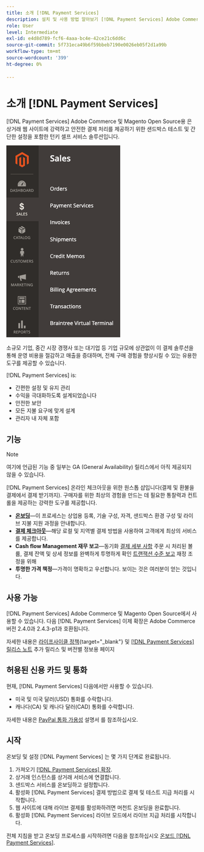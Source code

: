 ```yaml
---
title: 소개 [!DNL Payment Services]
description: 설치 및 사용 방법 알아보기 [!DNL Payment Services] Adobe Commerce 및 Magento Open Source 웹 사이트를 위한 턴키, 강력하고 안전한 결제 처리 솔루션입니다.
role: User
level: Intermediate
exl-id: e4d8d789-fcf6-4aaa-bc4e-42ce21c6dd6c
source-git-commit: 5f731eca49b6f59bbeb7190e0026eb05f2d1a99b
workflow-type: tm+mt
source-wordcount: '399'
ht-degree: 0%

---
```


# 소개 [!DNL Payment Services]

[!DNL Payment Services] Adobe Commerce 및 Magento Open Source용 은 상거래 웹 사이트에 강력하고 안전한 결제 처리를 제공하기 위한 샌드박스 테스트 및 간단한 설정을 포함한 턴키 셀프 서비스 솔루션입니다.

![[!DNL Payment Services] 확장 관리자 보기](assets/admin-view.png)

소규모 기업, 중간 시장 경쟁사 또는 대기업 등 기업 규모에 상관없이 이 결제 솔루션을 통해 운영 비용을 절감하고 매출을 증대하며, 전체 구매 경험을 향상시킬 수 있는 유용한 도구를 제공할 수 있습니다.

[!DNL Payment Services] is:

* 간편한 설정 및 유지 관리
* 수익을 극대화하도록 설계되었습니다
* 안전한 보안
* 모든 지불 요구에 맞게 설계
* 관리자 내 자체 포함

## 기능

>[!NOTE]
>
>여기에 언급된 기능 중 일부는 GA (General Availability) 릴리스에서 아직 제공되지 않을 수 있습니다.

[!DNL Payment Services] 온라인 체크아웃을 위한 원스톱 샵입니다(결제 및 환불을 결제에서 결제 받기까지). 구매자를 위한 최상의 경험을 만드는 데 필요한 통찰력과 컨트롤을 제공하는 강력한 도구를 제공합니다.

* [**온보딩**](onboard.md)—이 프로세스는 상업용 등록, 기술 구성, 자격, 샌드박스 환경 구성 및 라이브 지불 지원 과정을 안내합니다.
* [**결제 체크아웃**](configure-admin.md)—해당 로컬 및 지역별 결제 방법을 사용하여 고객에게 최상의 서비스를 제공합니다.
* **Cash flow Management 재무 보고**—동기화 [결제 세부 사항](order-payment-status.md) 주문 시 처리된 볼륨, 결제 잔액 및 상세 정보를 완벽하게 투명하게 확인 [트랜잭션 수준 보고](payouts.md) 재정 조정을 위해
* **투명한 가격 책정**—가격이 명확하고 우선합니다. 보이는 것은 여러분이 얻는 것입니다.

## 사용 가능

[!DNL Payment Services] Adobe Commerce 및 Magento Open Source에서 사용할 수 있습니다. 다음 [!DNL Payment Services] 이제 확장은 Adobe Commerce 버전 2.4.0과 2.4.3-p1과 호환됩니다.

자세한 내용은 [라이프사이클 정책](https://devdocs.magento.com/release/lifecycle-policy.html){target=&quot;_blank&quot;} 및 [[!DNL Payment Services] 릴리스 노트](release-notes.md) 추가 릴리스 및 버전별 정보용 페이지

## 허용된 신용 카드 및 통화

현재, [!DNL Payment Services] 다음에서만 사용할 수 있습니다.

* 미국 및 미국 달러(USD) 통화를 수락합니다.
* 캐나다(CA) 및 캐나다 달러(CAD) 통화를 수락합니다.

자세한 내용은 [PayPal 통화 가용성](https://developer.paypal.com/docs/platforms/checkout/reference/country-availability-advanced-cards/) 설명서 를 참조하십시오.

## 시작

온보딩 및 설정 [!DNL Payment Services] 는 몇 가지 단계로 완료됩니다.

1. 가져오기 [[!DNL Payment Services] 확장](install.md).
1. 상거래 인스턴스를 상거래 서비스에 연결합니다.
1. 샌드박스 서비스를 온보딩하고 설정합니다.
1. 활성화 [!DNL Payment Services] 결제 방법으로 결제 및 테스트 지급 처리를 시작합니다.
1. 웹 사이트에 대해 라이브 결제를 활성화하려면 머천트 온보딩을 완료합니다.
1. 활성화 [!DNL Payment Services] 라이브 모드에서 라이브 지급 처리를 시작합니다.

전체 지침을 받고 온보딩 프로세스를 시작하려면 다음을 참조하십시오 [온보드 [!DNL Payment Services]](onboard.md).
